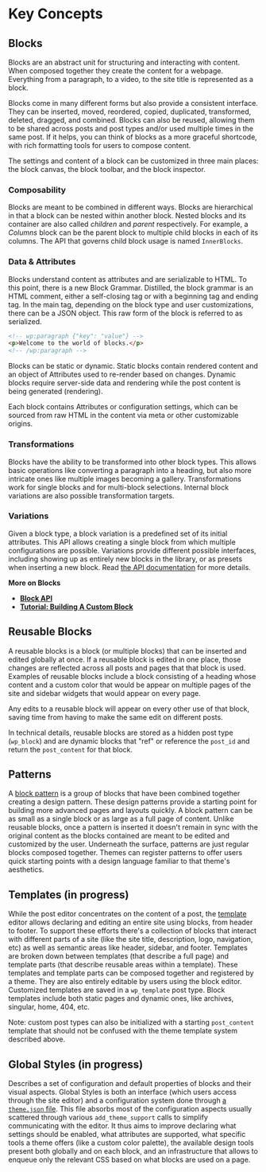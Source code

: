 # Key Concepts

## Blocks

Blocks are an abstract unit for structuring and interacting with content. When composed together they create the content for a webpage. Everything from a paragraph, to a video, to the site title is represented as a block.

Blocks come in many different forms but also provide a consistent interface. They can be inserted, moved, reordered, copied, duplicated, transformed, deleted, dragged, and combined. Blocks can also be reused, allowing them to be shared across posts and post types and/or used multiple times in the same post. If it helps, you can think of blocks as a more graceful shortcode, with rich formatting tools for users to compose content.

The settings and content of a block can be customized in three main places: the block canvas, the block toolbar, and the block inspector.

### Composability

Blocks are meant to be combined in different ways. Blocks are hierarchical in that a block can be nested within another block. Nested blocks and its container are also called _children_ and _parent_ respectively. For example, a _Columns_ block can be the parent block to multiple child blocks in each of its columns. The API that governs child block usage is named `InnerBlocks`.

### Data & Attributes

Blocks understand content as attributes and are serializable to HTML. To this point, there is a new Block Grammar. Distilled, the block grammar is an HTML comment, either a self-closing tag or with a beginning tag and ending tag. In the main tag, depending on the block type and user customizations, there can be a JSON object. This raw form of the block is referred to as serialized.

```html
<!-- wp:paragraph {"key": "value"} -->
<p>Welcome to the world of blocks.</p>
<!-- /wp:paragraph -->
```

Blocks can be static or dynamic. Static blocks contain rendered content and an object of Attributes used to re-render based on changes. Dynamic blocks require server-side data and rendering while the post content is being generated (rendering).

Each block contains Attributes or configuration settings, which can be sourced from raw HTML in the content via meta or other customizable origins.

### Transformations

Blocks have the ability to be transformed into other block types. This allows basic operations like converting a paragraph into a heading, but also more intricate ones like multiple images becoming a gallery. Transformations work for single blocks and for multi-block selections. Internal block variations are also possible transformation targets.

### Variations

Given a block type, a block variation is a predefined set of its initial attributes. This API allows creating a single block from which multiple configurations are possible. Variations provide different possible interfaces, including showing up as entirely new blocks in the library, or as presets when inserting a new block. Read [the API documentation](/docs/reference-guides/block-api/block-registration.md#variations-optional) for more details.

**More on Blocks**

-   **[Block API](/docs/reference-guides/block-api/README.md)**
-   **[Tutorial: Building A Custom Block](/docs/getting-started/create-block/README.md)**

## Reusable Blocks

A reusable blocks is a block (or multiple blocks) that can be inserted and edited globally at once. If a reusable block is edited in one place, those changes are reflected across all posts and pages that that block is used. Examples of reusable blocks include a block consisting of a heading whose content and a custom color that would be appear on multiple pages of the site and sidebar widgets that would appear on every page.

Any edits to a reusable block will appear on every other use of that block, saving time from having to make the same edit on different posts.

In technical details, reusable blocks are stored as a hidden post type (`wp_block`) and are dynamic blocks that "ref" or reference the `post_id` and return the `post_content` for that block.

## Patterns

A [block pattern](/docs/reference-guides/block-api/block-patterns.md) is a group of blocks that have been combined together creating a design pattern. These design patterns provide a starting point for building more advanced pages and layouts quickly. A block pattern can be as small as a single block or as large as a full page of content. Unlike reusable blocks, once a pattern is inserted it doesn't remain in sync with the original content as the blocks contained are meant to be edited and customized by the user. Underneath the surface, patterns are just regular blocks composed together. Themes can register patterns to offer users quick starting points with a design language familiar to that theme's aesthetics.

## Templates (in progress)

While the post editor concentrates on the content of a post, the [template](/docs/reference-guides/block-api/block-templates.md) editor allows declaring and editing an entire site using blocks, from header to footer. To support these efforts there's a collection of blocks that interact with different parts of a site (like the site title, description, logo, navigation, etc) as well as semantic areas like header, sidebar, and footer. Templates are broken down between templates (that describe a full page) and template parts (that describe reusable areas within a template). These templates and template parts can be composed together and registered by a theme. They are also entirely editable by users using the block editor. Customized templates are saved in a `wp_template` post type. Block templates include both static pages and dynamic ones, like archives, singular, home, 404, etc.

Note: custom post types can also be initialized with a starting `post_content` template that should not be confused with the theme template system described above.

## Global Styles (in progress)

Describes a set of configuration and default properties of blocks and their visual aspects. Global Styles is both an interface (which users access through the site editor) and a configuration system done through [a `theme.json` file](/docs/how-to-guides/themes/theme-json.md). This file absorbs most of the configuration aspects usually scattered through various `add_theme_support` calls to simplify communicating with the editor. It thus aims to improve declaring what settings should be enabled, what attributes are supported, what specific tools a theme offers (like a custom color palette), the available design tools present both globally and on each block, and an infrastructure that allows to enqueue only the relevant CSS based on what blocks are used on a page.
